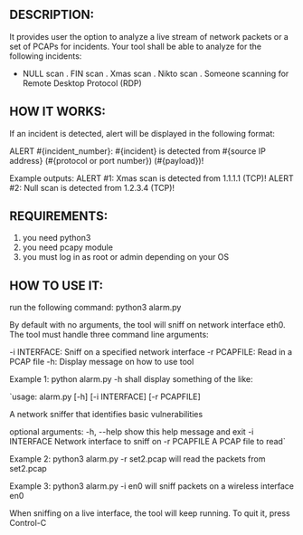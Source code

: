 ## DESCRIPTION:
It provides user the option to analyze a live stream of network packets or a set of PCAPs for incidents. Your tool shall be able to analyze for the following incidents:

  * NULL scan
  . FIN scan
  . Xmas scan
  . Nikto scan
  . Someone scanning for Remote Desktop Protocol (RDP)
  
## HOW IT WORKS:

If an incident is detected, alert will be displayed in the following format:

ALERT #{incident_number}: #{incident} is detected from #{source IP address} (#{protocol or port number}) (#{payload})!

Example outputs: ALERT #1: Xmas scan is detected from 1.1.1.1 (TCP)! 
                ALERT #2: Null scan is detected from 1.2.3.4 (TCP)!


## REQUIREMENTS:

  1. you need python3
  2. you need pcapy module
  3. you must log in as root or admin depending on your OS


## HOW TO USE IT:

run the following command:
  python3 alarm.py

By default with no arguments, the tool will sniff on network interface eth0. The tool must handle three command line arguments:

-i INTERFACE: Sniff on a specified network interface -r PCAPFILE: Read in a PCAP file -h: Display message on how to use tool

Example 1: python alarm.py -h shall display something of the like:

`usage: alarm.py [-h] [-i INTERFACE] [-r PCAPFILE]

A network sniffer that identifies basic vulnerabilities

optional arguments: -h, --help show this help message and exit -i INTERFACE Network interface to sniff on -r PCAPFILE A PCAP file to read`

Example 2: python3 alarm.py -r set2.pcap will read the packets from set2.pcap

Example 3: python3 alarm.py -i en0 will sniff packets on a wireless interface en0

When sniffing on a live interface, the tool will keep running. To quit it, press Control-C

